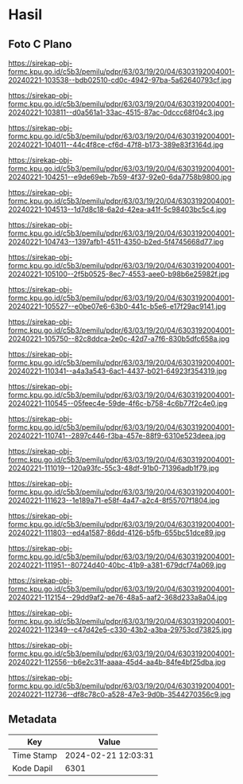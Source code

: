 # Hasil

## Foto C Plano

https://sirekap-obj-formc.kpu.go.id/c5b3/pemilu/pdpr/63/03/19/20/04/6303192004001-20240221-103538--bdb02510-cd0c-4942-97ba-5a62640793cf.jpg

https://sirekap-obj-formc.kpu.go.id/c5b3/pemilu/pdpr/63/03/19/20/04/6303192004001-20240221-103811--d0a561a1-33ac-4515-87ac-0dccc68f04c3.jpg

https://sirekap-obj-formc.kpu.go.id/c5b3/pemilu/pdpr/63/03/19/20/04/6303192004001-20240221-104011--44c4f8ce-cf6d-47f8-b173-389e83f3164d.jpg

https://sirekap-obj-formc.kpu.go.id/c5b3/pemilu/pdpr/63/03/19/20/04/6303192004001-20240221-104251--e9de69eb-7b59-4f37-92e0-6da7758b9800.jpg

https://sirekap-obj-formc.kpu.go.id/c5b3/pemilu/pdpr/63/03/19/20/04/6303192004001-20240221-104513--1d7d8c18-6a2d-42ea-a41f-5c98403bc5c4.jpg

https://sirekap-obj-formc.kpu.go.id/c5b3/pemilu/pdpr/63/03/19/20/04/6303192004001-20240221-104743--1397afb1-4511-4350-b2ed-5f4745668d77.jpg

https://sirekap-obj-formc.kpu.go.id/c5b3/pemilu/pdpr/63/03/19/20/04/6303192004001-20240221-105100--2f5b0525-8ec7-4553-aee0-b98b6e25982f.jpg

https://sirekap-obj-formc.kpu.go.id/c5b3/pemilu/pdpr/63/03/19/20/04/6303192004001-20240221-105527--e0be07e6-63b0-441c-b5e6-e17f29ac9141.jpg

https://sirekap-obj-formc.kpu.go.id/c5b3/pemilu/pdpr/63/03/19/20/04/6303192004001-20240221-105750--82c8ddca-2e0c-42d7-a7f6-830b5dfc658a.jpg

https://sirekap-obj-formc.kpu.go.id/c5b3/pemilu/pdpr/63/03/19/20/04/6303192004001-20240221-110341--a4a3a543-6ac1-4437-b021-64923f354319.jpg

https://sirekap-obj-formc.kpu.go.id/c5b3/pemilu/pdpr/63/03/19/20/04/6303192004001-20240221-110545--05feec4e-59de-4f6c-b758-4c6b77f2c4e0.jpg

https://sirekap-obj-formc.kpu.go.id/c5b3/pemilu/pdpr/63/03/19/20/04/6303192004001-20240221-110741--2897c446-f3ba-457e-88f9-6310e523deea.jpg

https://sirekap-obj-formc.kpu.go.id/c5b3/pemilu/pdpr/63/03/19/20/04/6303192004001-20240221-111019--120a93fc-55c3-48df-91b0-71396adb1f79.jpg

https://sirekap-obj-formc.kpu.go.id/c5b3/pemilu/pdpr/63/03/19/20/04/6303192004001-20240221-111623--1e189a71-e58f-4a47-a2c4-8f55707f1804.jpg

https://sirekap-obj-formc.kpu.go.id/c5b3/pemilu/pdpr/63/03/19/20/04/6303192004001-20240221-111803--ed4a1587-86dd-4126-b5fb-655bc51dce89.jpg

https://sirekap-obj-formc.kpu.go.id/c5b3/pemilu/pdpr/63/03/19/20/04/6303192004001-20240221-111951--80724d40-40bc-41b9-a381-679dcf74a069.jpg

https://sirekap-obj-formc.kpu.go.id/c5b3/pemilu/pdpr/63/03/19/20/04/6303192004001-20240221-112154--29dd9af2-ae76-48a5-aaf2-368d233a8a04.jpg

https://sirekap-obj-formc.kpu.go.id/c5b3/pemilu/pdpr/63/03/19/20/04/6303192004001-20240221-112349--c47d42e5-c330-43b2-a3ba-29753cd73825.jpg

https://sirekap-obj-formc.kpu.go.id/c5b3/pemilu/pdpr/63/03/19/20/04/6303192004001-20240221-112556--b6e2c31f-aaaa-45d4-aa4b-84fe4bf25dba.jpg

https://sirekap-obj-formc.kpu.go.id/c5b3/pemilu/pdpr/63/03/19/20/04/6303192004001-20240221-112736--df8c78c0-a528-47e3-9d0b-3544270356c9.jpg


## Metadata

| Key        | Value               |
| ---------- | ------------------- |
| Time Stamp | 2024-02-21 12:03:31 |
| Kode Dapil | 6301                |



